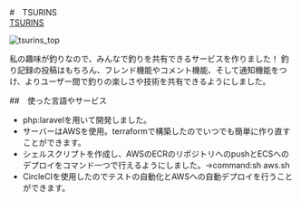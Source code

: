 #　TSURINS  
[TSURINS](http://www.tsurins.com/)  

![tsurins_top](https://user-images.githubusercontent.com/61406078/84632349-bc8b7f00-af29-11ea-8dc4-7dd1cfd01da7.png)

私の趣味が釣りなので、みんなで釣りを共有できるサービスを作りました！
釣り記録の投稿はもちろん、フレンド機能やコメント機能、そして通知機能をつけ、よりユーザー間で釣りの楽しさや技術を共有できるようにしました。

##　使った言語やサービス
- php:laravelを用いて開発しました。
- サーバーはAWSを使用。terraformで構築したのでいつでも簡単に作り直すことができます。
- シェルスクリプトを作成し、AWSのECRのリポジトリへのpushとECSへのデプロイをコマンド一つで行えるようにしました。->command:sh aws.sh
- CircleCIを使用したのでテストの自動化とAWSへの自動デプロイを行うことができます。

